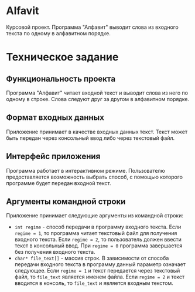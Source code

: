 # Alfavit
Курсовой проект. Программа "Алфавит" выводит слова из входного текста по одному в алфавитном порядке.

# Техническое задание
## Функциональность проекта
Программа "Алфавит" читает входной текст и выводит слова из него по одному в строке. Слова следуют друг за другом в алфавитном порядке.
## Формат входных данных
Приложение принимает в качестве входных данных текст. Текст может быть передан через консольный ввод либо через текстовый файл.
## Интерфейс приложения
Программа работает в интерактивном режиме. Пользователю предоставляется возможность выбрать способ, с помощью которого программе будет передан входной текст.
## Аргументы командной строки
Приложение принимает следующие аргументы из командной строки:
* `int regime` - способ передачи в программу входного текста. Если `regime = 1`, то программа читает текстовый файл для получения входного текста. Если `regime = 2`, то пользователь должен ввести текст в консольный ввод. При `regime = 0` программа завершается без получения входного текста.
* `char* file_text[]` - массив строк. В зависимости от способа передачи входного текста в программу данный параметр означает следующее. Если `regime = 1` и текст передается через текстовый файл, то `file_text` является именем файла. Если `regime = 2` и текст вводится в консоль, то `file_text` и является входным текстом.
